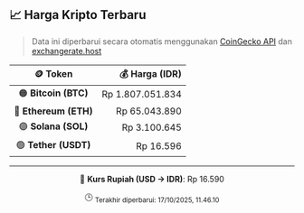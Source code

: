 

<!-- HARGA_KRIPTO -->
## 📈 Harga Kripto Terbaru

> Data ini diperbarui secara otomatis menggunakan [CoinGecko API](https://www.coingecko.com/) dan [exchangerate.host](https://exchangerate.host/)

<div align="center">

| 🪙 Token | 💰 Harga (IDR) |
|:------:|---------------:|
| 🟠 **Bitcoin (BTC)**   | Rp 1.807.051.834 |
| 🔵 **Ethereum (ETH)**  | Rp 65.043.890 |
| 🟣 **Solana (SOL)**    | Rp 3.100.645 |
| 🟢 **Tether (USDT)**   | Rp 16.596 |

---

💱 **Kurs Rupiah (USD → IDR)**: Rp 16.590

🕒 <sub>Terakhir diperbarui: 17/10/2025, 11.46.10</sub>

</div>
<!-- /HARGA_KRIPTO -->